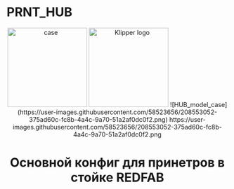 # PRNT_HUB
<p align="center">
  <a>
    <img src="https://user-images.githubusercontent.com/58523656/208553052-375ad60c-fc8b-4a4c-9a70-51a2af0dc0f2.png" alt="case" height="181">
    <img src="https://user-images.githubusercontent.com/58523656/196927809-36edea48-df6f-4977-a615-cd53c9ed6075.png" alt="Klipper logo" height="181">
![HUB_model_case](https://user-images.githubusercontent.com/58523656/208553052-375ad60c-fc8b-4a4c-9a70-51a2af0dc0f2.png)
https://user-images.githubusercontent.com/58523656/208553052-375ad60c-fc8b-4a4c-9a70-51a2af0dc0f2.png
<h1 align="center">Основной конфиг для принетров в стойке REDFAB</h1>
  </a>
</p>
